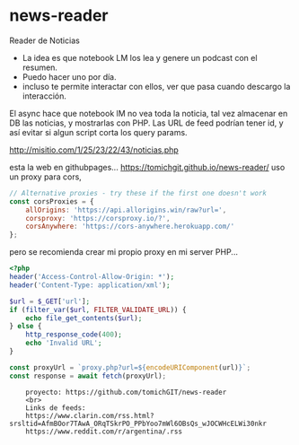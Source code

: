 # news-reader
Reader de Noticias


- La idea es que notebook LM los lea y genere un podcast con el resumen.
- Puedo hacer uno por día.
- incluso te permite interactar con ellos, ver que pasa cuando descargo la interacción.


El async hace que notebook lM no vea toda la noticia, tal vez almacenar en DB las noticias, y mostrarlas con PHP. Las URL de feed podrían tener id, y así evitar si algun script corta los query params. 

http://misitio.com/1/25/23/22/43/noticias.php


esta la web en githubpages... https://tomichgit.github.io/news-reader/
uso un proxy para cors, 


```js
// Alternative proxies - try these if the first one doesn't work
const corsProxies = {
    allOrigins: 'https://api.allorigins.win/raw?url=',
    corsproxy: 'https://corsproxy.io/?',
    corsAnywhere: 'https://cors-anywhere.herokuapp.com/'
};
```

pero se recomienda crear mi propio proxy en mi server PHP...


```php
<?php
header('Access-Control-Allow-Origin: *');
header('Content-Type: application/xml');

$url = $_GET['url'];
if (filter_var($url, FILTER_VALIDATE_URL)) {
    echo file_get_contents($url);
} else {
    http_response_code(400);
    echo 'Invalid URL';
}

```

```js	
const proxyUrl = `proxy.php?url=${encodeURIComponent(url)}`;
const response = await fetch(proxyUrl);
```	

        proyecto: https://github.com/tomichGIT/news-reader
        <br>
        Links de feeds:
        https://www.clarin.com/rss.html?srsltid=AfmBOor7TAwA_ORqTSkrPO_PPbYoo7mWl6OBsQs_wJOCWHcELWi30nkr
        https://www.reddit.com/r/argentina/.rss